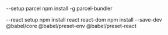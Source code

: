 --setup parcel
npm install -g parcel-bundler

--react setup 
npm install react react-dom
npm install --save-dev @babel/core @babel/preset-env @babel/preset-react